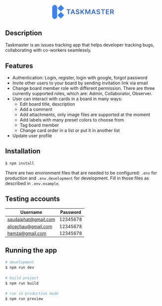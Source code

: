 <p align="center">
  <img src="./src/assets/app-icon-with-text.svg" width="200" alt="Nest Logo" />
</p>

## Description

Taskmaster is an issues tracking app that helps developer tracking bugs, collaborating with co-workers seamlessly.

## Features
- Authentication: Login, register, login with google, forgot password
- Invite other users to your board by sending invitation link via email
- Change board member role with different permission. There are three currently supported roles, which are: Admin, Collaborator, Observer.
- User can interact with cards in a board in many ways:
  - Edit board title, description
  - Add a comment
  - Add attachments, only image files are supported at the moment
  - Add labels with many preset colors to choose from
  - Tag board member
  - Change card order in a list or put it in another list
- Update user profile

## Installation

```bash
$ npm install
```

There are two environment files that are needed to be configured: <code>.env</code> for production and <code>.env.development</code> for development. Fill in those files as described in <code>.env.example</code>.

## Testing accounts
| Username      | Password |
| ----------- | ----------- |
| saudaiphat@gmail.com      | 12345678       |
| alicechau@gmail.com   | 12345678        |
| hamza@gmail.com     | 12345678 |

## Running the app

```bash
# development
$ npm run dev

# build project
$ npm run build

# run in production mode
$ npm run preview
```